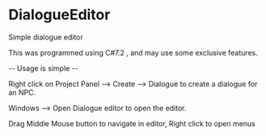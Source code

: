 # DialogueEditor
Simple dialogue editor

This was programmed using C#7.2 , and may use some exclusive features.

-- Usage is simple --

Right click on Project Panel --> Create --> Dialogue to create a dialogue for an NPC.

Windows --> Open Dialogue editor to open the editor.

Drag Middle Mouse button to navigate in editor, Right click to open menus
